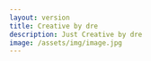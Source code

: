 ```yaml
---
layout: version
title: Creative by dre
description: Just Creative by dre
image: /assets/img/image.jpg
---
```

